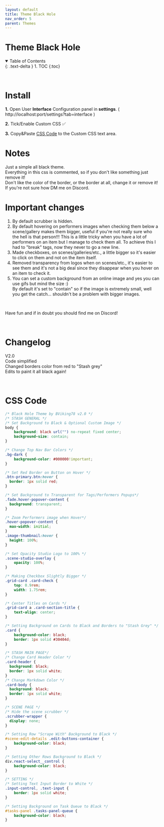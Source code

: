 ```yaml
---
layout: default
title: Theme Black Hole
nav_order: 5
parent: Themes
---
```

# **Theme Black Hole**
<details open markdown="block">
  <summary>
    Table of Contents
  </summary>
  {: .text-delta }
1. TOC
{:toc}
</details>

&nbsp;
# Install

**1.** Open User **Interface** Configuration panel in **settings**. ( http://localhost:port/settings?tab=interface ) 

**2.** Tick/Enable Custom CSS ✅ 

**3.** Copy&Paste [CSS Code](#css-code) to the Custom CSS text area. 

# Notes

Just a simple all black theme.<br>
Everything in this css is commented, so if you don't like something just remove it!<br>
Don't like the color of the border, or the border at all, change it or remove it!<br>
If you're not sure how DM me on Discord.

# Important changes
1. By default scrubber is hidden.<br>
2. By default hovering on performers images when checking them below a scene/gallery makes them bigger, useful if you're not really sure who the hell is that person!!! This is a little tricky when you have a lot of performers on an item but I manage to check them all. To achieve this I had to "break" tags, now they never to go a new line.<br>
3.  Made checkboxes, on scenes/galleries/etc., a little bigger so it's easier to click on them and not on the item itself.<br>
4. Removed transparency from logos when on scenes/etc., it's easier to see them and it's not a big deal since they disappear when you hover on an item to check it.<br>
5. You can set a custom background from an online image and yes you can use gifs but mind the size :)<br>
By default it's set to "contain" so if the image is extremely small, well you get the catch... shouldn't be a problem with bigger images.

&nbsp;

Have fun and if in doubt you should find me on Discord!

&nbsp;

# Changelog
V2.0<br>Code simplified<br>Changed borders color from red to "Stash grey"<br>Edits to paint it all black again!

&nbsp;

# CSS Code



```css
/* Black Hole Theme by BViking78 v2.0 */
/* STASH GENERAL */
/* Set Background to Black & Optional Custom Image */
body {
	background: black url("") no-repeat fixed center;
	background-size: contain;
}

/* Change Top Nav Bar Colors */
.bg-dark {
    background-color: #000000!important;
}

/* Set Red Border on Button on Hover */
.btn-primary.btn:hover {
  border: 1px solid red;
}

/* Set Background to Transparent for Tags/Performers Popups*/
.fade.hover-popover-content {
  background: transparent;
}

/* Zoom Performers image when Hover*/
.hover-popover-content {
  max-width: initial;
}
.image-thumbnail:hover {
  height: 100%;
}

/* Set Opacity Studio Logo to 100% */
.scene-studio-overlay {
	opacity: 100%;
}

/* Making Checkbox Slightly Bigger */
.grid-card .card-check {
	top: 0.9rem;
	width: 1.75rem;
}

/* Center Titles on Cards */
.grid-card a .card-section-title {
	text-align: center;
}

/* Setting Background on Cards to Black and Borders to "Stash Grey" */
.card {
	background-color: black;
	border: 1px solid #30404d;
}

/* STASH MAIN PAGE*/
/* Change Card Header Color */
.card-header {
  background: black;
  border: 1px solid white;
}
/* Change Markdown Color */
.card-body {
  background: black;
  border: 1px solid white;
}

/* SCENE PAGE */
/* Hide the scene scrubber */
.scrubber-wrapper {
  display: none;
}

/* Setting Row "Scrape With" Background to Black */
#scene-edit-details .edit-buttons-container {
    background-color: black;
}

/* Setting Other Rows Background to Black */
div.react-select__control {
    background-color: black;
}

/* SETTING */
/* Setting Text Input Border to White */
.input-control, .text-input {
	border: 1px solid white;
}

/* Setting Background on Task Queue to Black */
#tasks-panel .tasks-panel-queue {
    background-color: black;
}
```